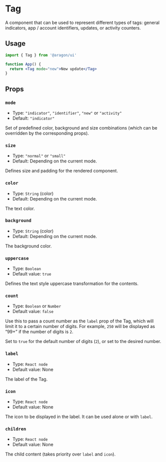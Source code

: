 # Tag

A component that can be used to represent different types of tags: general indicators, app / account identifiers, updates, or activity counters.

## Usage

```jsx
import { Tag } from '@aragon/ui'

function App() {
  return <Tag mode="new">New update</Tag>
}
```

## Props

### `mode`

- Type: `"indicator"`, `"identifier"`, `"new"` or `"activity"`
- Default: `"indicator"`

Set of predefined color, background and size combinations (which can be overridden by the corresponding props).

### `size`

- Type: `"normal"` or `"small"`
- Default: Depending on the current mode.

Defines size and padding for the rendered component.

### `color`

- Type: `String` (color)
- Default: Depending on the current mode.

The text color.

### `background`

- Type: `String` (color)
- Default: Depending on the current mode.

The background color.

### `uppercase`

- Type: `Boolean`
- Default value: `true`

Defines the text style uppercase transformation for the contents.

### `count`

- Type: `Boolean` or `Number`
- Default value: `false`

Use this to pass a count number as the `label` prop of the Tag, which will limit it to a certain number of digits. For example, `250` will be displayed as “99+” if the number of digits is `2`.

Set to `true` for the default number of digits (`2`), or set to the desired number.

### `label`

- Type: `React node`
- Default value: None

The label of the Tag.

### `icon`

- Type: `React node`
- Default value: None

The icon to be displayed in the label. It can be used alone or with `label`.

### `children`

- Type: `React node`
- Default value: None

The child content (takes priority over `label` and `icon`).
